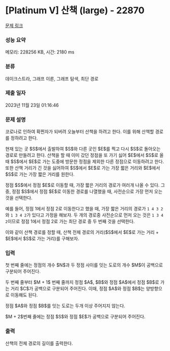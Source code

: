 # [Platinum V] 산책 (large) - 22870 

[문제 링크](https://www.acmicpc.net/problem/22870) 

### 성능 요약

메모리: 228256 KB, 시간: 2180 ms

### 분류

데이크스트라, 그래프 이론, 그래프 탐색, 최단 경로

### 제출 일자

2023년 11월 23일 01:16:46

### 문제 설명

<p>코로나로 인하여 확찐자가 되버려 오늘부터 산책을 하려고 한다. 이를 위해 산책할 경로를 정하려고 한다.</p>

<p>현재 있는 곳 $S$에서 출발하여 $S$와 다른 곳인 $E$를 찍고 다시 $S$로 돌아오는 경로로 만들려고 한다. 산책을 할 때 이미 갔던 정점을 또 가기 싫어 $E$에서 $S$로 올 때 $S$에서 $E$로 가는 도중에 방문한 정점을 제외한 다른 정점으로 이동하려고 한다. 또한 산책 거리가 긴 것을 싫어하여 $S$에서 $E$로 가는 가장 짧은 거리와 $E$에서 $S$로 가는 가장 짧은 거리를 원한다.</p>

<p>정점 $S$에서 정점 $E$로 이동할 때, 가장 짧은 거리의 경로가 여러개 나올 수 있다. 그 중, 정점 $S$에서 정점 $E$로 이동한 경로를 나열했을 때, 사전순으로 가장 먼저 오는 것을 선택한다.</p>

<p>예를 들어, 정점 1에서 정점 2로 이동한다고 했을 때, 가장 짧은 거리의 경로가 <code>1 4 3 2</code>와 <code>1 3 4 2</code>가 있다고 가정을 해보자. 두 개의 경로중 사전순으로 먼저 오는 것은 <code>1 3 4 2</code>이므로 정점 1에서 정점 2로 가는 최단 경로 중 두 번째 것을 선택한다.</p>

<p>이와 같이 산책 경로를 정할 때, 산책 전체 경로의 거리($S$에서 $E$로 가는 거리 + $E$에서 $S$로 가는 거리)를 구해보자.</p>

### 입력 

 <p>첫 번째 줄에는 정점의 개수 $N$과 두 정점 사이를 잇는 도로의 개수 $M$이 공백으로 구분되어 주어진다.</p>

<p>두 번째 줄부터 $M + 1$ 번째 줄까지 정점 $A$, $B$와 정점 $A$에서 정점 $B$로 가는 거리 $C$가 공백으로 구분되어 주어진다. 이때, 정점 $A$와 정점 $B$는 양방향으로 이동해도 된다.</p>

<p>정점 $A$와 정점 $B$를 잇는 도로는 두개 이상 주어지지 않는다.</p>

<p>$M + 2$번째 줄에는 정점 $S$와 정점 $E$가 공백으로 구분되어 주어진다.</p>

### 출력 

 <p>산책의 전체 경로의 길이를 출력한다.</p>

